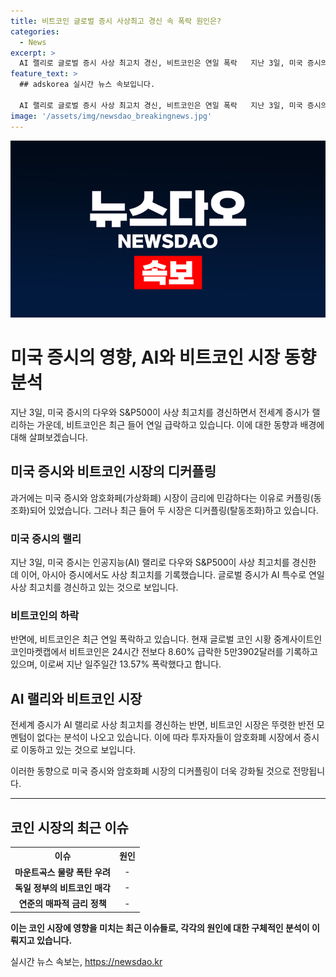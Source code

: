 ```yaml
---
title: 비트코인 글로벌 증시 사상최고 경신 속 폭락 원인은?
categories:
  - News
excerpt: >
  AI 랠리로 글로벌 증시 사상 최고치 경신, 비트코인은 연일 폭락   지난 3일, 미국 증시의 다우와 S&P500이 사상 최고치를 경신하며 글로벌 증시가 랠리하는 가운데, 비트코인은 연일 급락하고 있다. 이는 AI 랠리로 글로벌 증시가 추가 상승 여력이 있다는 반면, 비트코인은 반전 모멘텀이 없어 부진한 전망이어서 투자자들이 암호화폐 시장에서 증시로 이동하는 추세로 보인다. 최근 암호화폐 시장에서의 부진은 전세계 증시와의 디커플링을 더욱 강화할 전망이다.
feature_text: >
  ## adskorea 실시간 뉴스 속보입니다.

  AI 랠리로 글로벌 증시 사상 최고치 경신, 비트코인은 연일 폭락   지난 3일, 미국 증시의 다우와 S&P500이 사상 최고치를 경신하며 글로벌 증시가 랠리하는 가운데, 비트코인은 연일 급락하고 있다. 이는 AI 랠리로 글로벌 증시가 추가 상승 여력이 있다는 반면, 비트코인은 반전 모멘텀이 없어 부진한 전망이어서 투자자들이 암호화폐 시장에서 증시로 이동하는 추세로 보인다. 최근 암호화폐 시장에서의 부진은 전세계 증시와의 디커플링을 더욱 강화할 전망이다.
image: '/assets/img/newsdao_breakingnews.jpg'
---
```


<p><img src="/assets/img/newsdao_breakingnews.jpg" alt="adskorea 속보" /></p>

<h1 data-ke-size="size26">미국 증시의 영향, AI와 비트코인 시장 동향 분석</h1>

<p data-ke-size="size16">지난 3일, 미국 증시의 다우와 S&P500이 사상 최고치를 경신하면서 전세계 증시가 랠리하는 가운데, 비트코인은 최근 들어 연일 급락하고 있습니다. 이에 대한 동향과 배경에 대해 살펴보겠습니다.</p>

<h2 data-ke-size="size24">미국 증시와 비트코인 시장의 디커플링</h2>

<p data-ke-size="size16">과거에는 미국 증시와 암호화페(가상화폐) 시장이 금리에 민감하다는 이유로 커플링(동조화)되어 있었습니다. 그러나 최근 들어 두 시장은 디커플링(탈동조화)하고 있습니다.</p>

<h3>미국 증시의 랠리</h3>

<p data-ke-size="size16">지난 3일, 미국 증시는 인공지능(AI) 랠리로 다우와 S&P500이 사상 최고치를 경신한 데 이어, 아시아 증시에서도 사상 최고치를 기록했습니다. 글로벌 증시가 AI 특수로 연일 사상 최고치를 경신하고 있는 것으로 보입니다.</p>

<h3>비트코인의 하락</h3>

<p data-ke-size="size16">반면에, 비트코인은 최근 연일 폭락하고 있습니다. 현재 글로벌 코인 시황 중계사이트인 코인마켓캡에서 비트코인은 24시간 전보다 8.60% 급락한 5만3902달러를 기록하고 있으며, 이로써 지난 일주일간 13.57% 폭락했다고 합니다.</p>

<h2 data-ke-size="size24">AI 랠리와 비트코인 시장</h2>

<p data-ke-size="size16">전세계 증시가 AI 랠리로 사상 최고치를 경신하는 반면, 비트코인 시장은 뚜렷한 반전 모멘텀이 없다는 분석이 나오고 있습니다. 이에 따라 투자자들이 암호화폐 시장에서 증시로 이동하고 있는 것으로 보입니다.</p>

<p data-ke-size="size16">이러한 동향으로 미국 증시와 암호화폐 시장의 디커플링이 더욱 강화될 것으로 전망됩니다.</p>

<hr>

<h2 data-ke-size="size24">코인 시장의 최근 이슈</h2>

<table>
  <tr>
    <th>이슈</th>
    <th>원인</th>
  </tr>
  <tr>
    <td style="text-align: center; height: 17px;"><b>마운트곡스 물량 폭탄 우려</b></td>
    <td style="text-align: center; height: 17px;">-</td>
  </tr>
  <tr>
    <td style="text-align: center; height: 17px;"><b>독일 정부의 비트코인 매각</b></td>
    <td style="text-align: center; height: 17px;">-</td>
  </tr>
  <tr>
    <td style="text-align: center; height: 17px;"><b>연준의 매파적 금리 정책</b></td>
    <td style="text-align: center; height: 17px;">-</td>
  </tr>
</table>

<p data-ke-size="size16"><b>이는 코인 시장에 영향을 미치는 최근 이슈들로, 각각의 원인에 대한 구체적인 분석이 이뤄지고 있습니다.</b></p>
실시간 뉴스 속보는, <a href="https://newsdao.kr" rel="dofollow">https://newsdao.kr</a>


